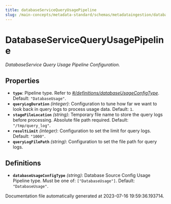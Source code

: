 ```yaml
---
title: databaseServiceQueryUsagePipeline
slug: /main-concepts/metadata-standard/schemas/metadataingestion/databaseservicequeryusagepipeline
---
```


# DatabaseServiceQueryUsagePipeline

*DatabaseService Query Usage Pipeline Configuration.*

## Properties

- **`type`**: Pipeline type. Refer to *[#/definitions/databaseUsageConfigType](#definitions/databaseUsageConfigType)*. Default: `"DatabaseUsage"`.
- **`queryLogDuration`** *(integer)*: Configuration to tune how far we want to look back in query logs to process usage data. Default: `1`.
- **`stageFileLocation`** *(string)*: Temporary file name to store the query logs before processing. Absolute file path required. Default: `"/tmp/query_log"`.
- **`resultLimit`** *(integer)*: Configuration to set the limit for query logs. Default: `"1000"`.
- **`queryLogFilePath`** *(string)*: Configuration to set the file path for query logs.
## Definitions

- <a id="definitions/databaseUsageConfigType"></a>**`databaseUsageConfigType`** *(string)*: Database Source Config Usage Pipeline type. Must be one of: `["DatabaseUsage"]`. Default: `"DatabaseUsage"`.


Documentation file automatically generated at 2023-07-16 19:59:36.193714.
